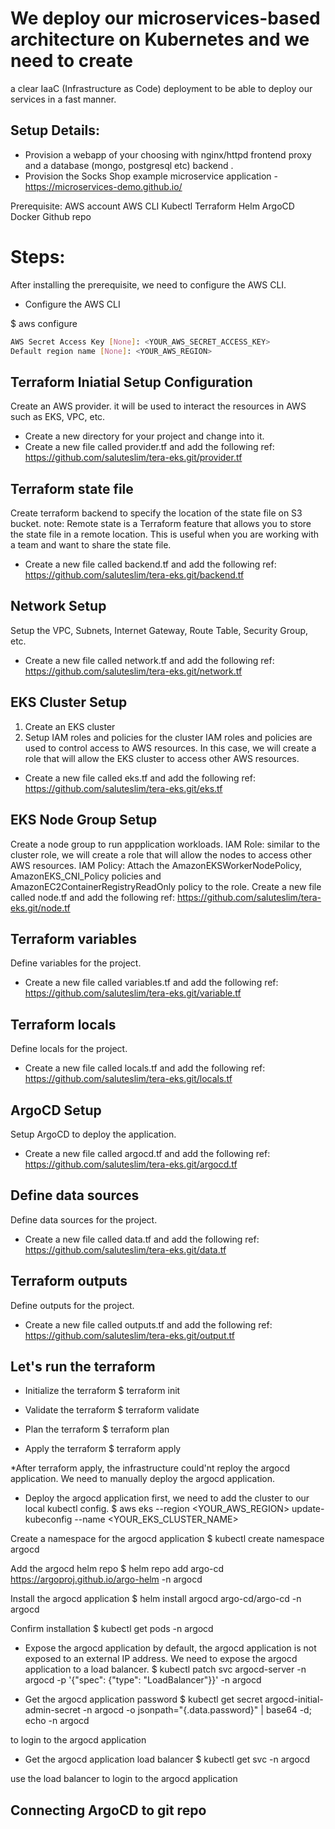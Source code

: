 # We deploy our microservices-based architecture on Kubernetes and we need to create
a clear IaaC (Infrastructure as Code) deployment to be able to deploy our services in a
fast manner.

## Setup Details:
* Provision a webapp of your choosing with nginx/httpd frontend proxy and a database
(mongo, postgresql etc) backend .
* Provision the Socks Shop example microservice application -
https://microservices-demo.github.io/

Prerequisite:
AWS account
AWS CLI
Kubectl
Terraform
Helm
ArgoCD
Docker
Github repo

# Steps:
After installing the prerequisite, we need to configure the AWS CLI.
* Configure the AWS CLI

$ aws configure
```bash AWS Access Key ID [None]: <YOUR_AWS_ACCESS_KEY_ID>
AWS Secret Access Key [None]: <YOUR_AWS_SECRET_ACCESS_KEY>
Default region name [None]: <YOUR_AWS_REGION>
```

## Terraform Iniatial Setup Configuration
Create an AWS provider. it will be used to interact the resources in AWS such as EKS, VPC, etc.
* Create a new directory for your project and change into it.
* Create a new file called provider.tf and add the following ref: https://github.com/saluteslim/tera-eks.git/provider.tf

## Terraform state file
Create terraform backend to specify the location of the state file on S3 bucket.
note: Remote state is a Terraform feature that allows you to store the state file in a remote location. This is useful when you are working with a team and want to share the state file.
* Create a new file called backend.tf and add the following ref: https://github.com/saluteslim/tera-eks.git/backend.tf

## Network Setup
Setup the VPC, Subnets, Internet Gateway, Route Table, Security Group, etc.
* Create a new file called network.tf and add the following ref: https://github.com/saluteslim/tera-eks.git/network.tf

## EKS Cluster Setup
1. Create an EKS cluster
2. Setup IAM roles and policies for the cluster
IAM roles and policies are used to control access to AWS resources. In this case, we will create a role that will allow the EKS cluster to access other AWS resources.
* Create a new file called eks.tf and add the following ref: https://github.com/saluteslim/tera-eks.git/eks.tf

## EKS Node Group Setup
Create a node group to run appplication workloads.
IAM Role: similar to the cluster role, we will create a role that will allow the nodes to access other AWS resources.
IAM Policy: Attach the AmazonEKSWorkerNodePolicy, AmazonEKS_CNI_Policy policies and AmazonEC2ContainerRegistryReadOnly policy to the role.
Create a new file called node.tf and add the following ref: https://github.com/saluteslim/tera-eks.git/node.tf

## Terraform variables
Define variables for the project.
* Create a new file called variables.tf and add the following ref: https://github.com/saluteslim/tera-eks.git/variable.tf

## Terraform locals
Define locals for the project.
* Create a new file called locals.tf and add the following ref: https://github.com/saluteslim/tera-eks.git/locals.tf

## ArgoCD Setup
Setup ArgoCD to deploy the application.
* Create a new file called argocd.tf and add the following ref: https://github.com/saluteslim/tera-eks.git/argocd.tf

## Define data sources
Define data sources for the project.
* Create a new file called data.tf and add the following ref: https://github.com/saluteslim/tera-eks.git/data.tf

## Terraform outputs
Define outputs for the project.
* Create a new file called outputs.tf and add the following ref: https://github.com/saluteslim/tera-eks.git/output.tf

## Let's run the terraform

* Initialize the terraform
$ terraform init

* Validate the terraform
$ terraform validate

* Plan the terraform
$ terraform plan

* Apply the terraform
$ terraform apply

*After terraform apply, the infrastructure could'nt reploy the argocd application. We need to manually deploy the argocd application.

* Deploy the argocd application
first, we need to add the cluster to our local kubectl config.
$ aws eks --region <YOUR_AWS_REGION> update-kubeconfig --name <YOUR_EKS_CLUSTER_NAME>

Create a namespace for the argocd application
$ kubectl create namespace argocd

Add the argocd helm repo
$ helm repo add argo-cd https://argoproj.github.io/argo-helm -n argocd

Install the argocd application
$ helm install argocd argo-cd/argo-cd -n argocd

Confirm installation
$ kubectl get pods -n argocd

* Expose the argocd application
by default, the argocd application is not exposed to an external IP address. We need to expose the argocd application to a load balancer.
$ kubectl patch svc argocd-server -n argocd -p '{"spec": {"type": "LoadBalancer"}}' -n argocd

* Get the argocd application password
$ kubectl get secret argocd-initial-admin-secret -n argocd -o jsonpath="{.data.password}" | base64 -d; echo -n argocd

to login to the argocd application

* Get the argocd application load balancer
$ kubectl get svc -n argocd

use the load balancer to login to the argocd application

## Connecting ArgoCD to git repo




